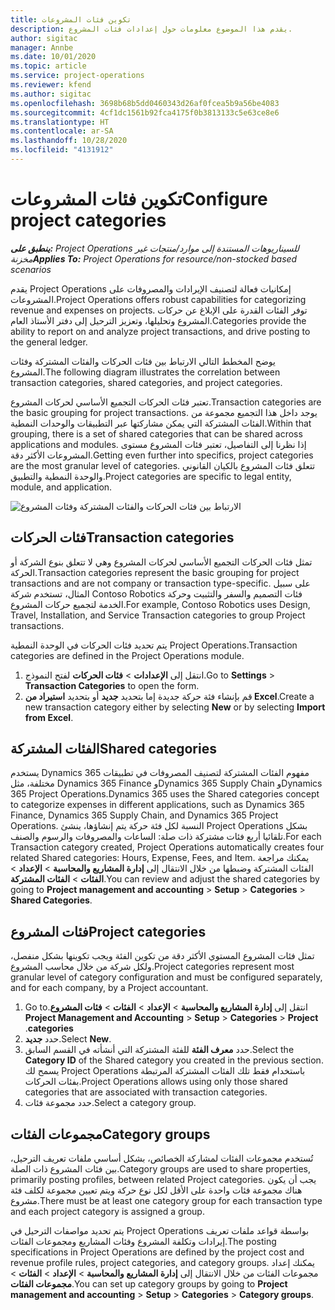 ```yaml
---
title: تكوين فئات المشروعات
description: يقدم هذا الموضوع معلومات حول إعدادات فئات المشروع.
author: sigitac
manager: Annbe
ms.date: 10/01/2020
ms.topic: article
ms.service: project-operations
ms.reviewer: kfend
ms.author: sigitac
ms.openlocfilehash: 3698b68b5dd0460343d26af0fcea5b9a56be4083
ms.sourcegitcommit: 4cf1dc1561b92fca4175f0b3813133c5e63ce8e6
ms.translationtype: HT
ms.contentlocale: ar-SA
ms.lasthandoff: 10/28/2020
ms.locfileid: "4131912"
---
```

# <a name="configure-project-categories"></a><span data-ttu-id="0e248-103">تكوين فئات المشروعات</span><span class="sxs-lookup"><span data-stu-id="0e248-103">Configure project categories</span></span>

<span data-ttu-id="0e248-104">_**ينطبق على:** Project Operations للسيناريوهات المستندة إلى موارد/منتجات غير مخزنة‬_</span><span class="sxs-lookup"><span data-stu-id="0e248-104">_**Applies To:** Project Operations for resource/non-stocked based scenarios_</span></span>

<span data-ttu-id="0e248-105">يقدم Project Operations إمكانيات فعالة لتصنيف الإيرادات والمصروفات على المشروعات.</span><span class="sxs-lookup"><span data-stu-id="0e248-105">Project Operations offers robust capabilities for categorizing revenue and expenses on projects.</span></span> <span data-ttu-id="0e248-106">توفر الفئات القدرة على الإبلاغ عن حركات المشروع وتحليلها، وتعزيز الترحيل إلى دفتر الأستاذ العام.</span><span class="sxs-lookup"><span data-stu-id="0e248-106">Categories provide the ability to report on and analyze project transactions, and drive posting to the general ledger.</span></span>

<span data-ttu-id="0e248-107">يوضح المخطط التالي الارتباط بين فئات الحركات والفئات المشتركة وفئات المشروع.</span><span class="sxs-lookup"><span data-stu-id="0e248-107">The following diagram illustrates the correlation between transaction categories, shared categories, and project categories.</span></span> 

<span data-ttu-id="0e248-108">تعتبر فئات الحركات التجميع الأساسي لحركات المشروع.</span><span class="sxs-lookup"><span data-stu-id="0e248-108">Transaction categories are the basic grouping for project transactions.</span></span> <span data-ttu-id="0e248-109">يوجد داخل هذا التجميع مجموعة من الفئات المشتركة التي يمكن مشاركتها عبر التطبيقات والوحدات النمطية.</span><span class="sxs-lookup"><span data-stu-id="0e248-109">Within that grouping, there is a set of shared categories that can be shared across applications and modules.</span></span> <span data-ttu-id="0e248-110">إذا نظرنا إلى التفاصيل، تعتبر فئات المشروع مستوى المشروعات الأكثر دقة.</span><span class="sxs-lookup"><span data-stu-id="0e248-110">Getting even further into specifics, project categories are the most granular level of categories.</span></span> <span data-ttu-id="0e248-111">تتعلق فئات المشروع بالكيان القانوني والوحدة النمطية والتطبيق.</span><span class="sxs-lookup"><span data-stu-id="0e248-111">Project categories are specific to legal entity, module, and application.</span></span>

![الارتباط بين فئات الحركات والفئات المشتركة وفئات المشروع](media/project-categories.png)

## <a name="transaction-categories"></a><span data-ttu-id="0e248-113">فئات الحركات</span><span class="sxs-lookup"><span data-stu-id="0e248-113">Transaction categories</span></span>

<span data-ttu-id="0e248-114">تمثل فئات الحركات التجميع الأساسي لحركات المشروع وهي لا تتعلق بنوع الشركة أو الحركة.</span><span class="sxs-lookup"><span data-stu-id="0e248-114">Transaction categories represent the basic grouping for project transactions and are not company or transaction type-specific.</span></span> <span data-ttu-id="0e248-115">على سبيل المثال، تستخدم شركة Contoso Robotics فئات التصميم والسفر والتثبيت وحركة الخدمة لتجميع حركات المشروع.</span><span class="sxs-lookup"><span data-stu-id="0e248-115">For example, Contoso Robotics uses Design, Travel, Installation, and Service Transaction categories to group Project transactions.</span></span>

<span data-ttu-id="0e248-116">يتم تحديد فئات الحركات في الوحدة النمطية Project Operations.</span><span class="sxs-lookup"><span data-stu-id="0e248-116">Transaction categories are defined in the Project Operations module.</span></span> 
1. <span data-ttu-id="0e248-117">انتقل إلى **الإعدادات** \> **فئات الحركات** لفتح النموذج.</span><span class="sxs-lookup"><span data-stu-id="0e248-117">Go to **Settings** \> **Transaction Categories** to open the form.</span></span> 
2. <span data-ttu-id="0e248-118">قم بإنشاء فئة حركة جديدة إما بتحديد **جديد** أو بتحديد **استيراد من Excel**.</span><span class="sxs-lookup"><span data-stu-id="0e248-118">Create a new transaction category either by selecting **New** or by selecting **Import from Excel**.</span></span>

## <a name="shared-categories"></a><span data-ttu-id="0e248-119">الفئات المشتركة</span><span class="sxs-lookup"><span data-stu-id="0e248-119">Shared categories</span></span>

<span data-ttu-id="0e248-120">يستخدم Dynamics 365 مفهوم الفئات المشتركة لتصنيف المصروفات في تطبيقات مختلفة، مثل Dynamics 365 Finance وDynamics 365 Supply Chain وDynamics 365 Project Operations.</span><span class="sxs-lookup"><span data-stu-id="0e248-120">Dynamics 365 uses the Shared categories concept to categorize expenses in different applications, such as Dynamics 365 Finance, Dynamics 365 Supply Chain, and Dynamics 365 Project Operations.</span></span> <span data-ttu-id="0e248-121">النسبة لكل فئة حركة يتم إنشاؤها، ينشئ Project Operations بشكل تلقائيا أربع فئات مشتركة ذات صلة: الساعات والمصروفات والرسوم والصنف.</span><span class="sxs-lookup"><span data-stu-id="0e248-121">For each Transaction category created, Project Operations automatically creates four related Shared categories: Hours, Expense, Fees, and Item.</span></span> <span data-ttu-id="0e248-122">يمكنك مراجعة الفئات المشتركة وضبطها من خلال الانتقال إلى **إدارة المشاريع والمحاسبة‬** \> **الإعداد** \> **الفئات** \> **الفئات المشتركة**.</span><span class="sxs-lookup"><span data-stu-id="0e248-122">You can review and adjust the shared categories by going to **Project management and accounting** \> **Setup** \> **Categories** \> **Shared Categories**.</span></span>

## <a name="project-categories"></a><span data-ttu-id="0e248-123">فئات المشروع</span><span class="sxs-lookup"><span data-stu-id="0e248-123">Project categories</span></span>

<span data-ttu-id="0e248-124">تمثل فئات المشروع المستوي الأكثر دقة من تكوين الفئة ويجب تكوينها بشكل منفصل، ولكل شركة من خلال محاسب المشروع.</span><span class="sxs-lookup"><span data-stu-id="0e248-124">Project categories represent most granular level of category configuration and must be configured separately, and for each company, by a Project accountant.</span></span>

1. <span data-ttu-id="0e248-125">انتقل إلى **إدارة المشاريع والمحاسبة‬‬‏‫** \> **الإعداد** \> **الفئات** \> **فئات المشروع**.</span><span class="sxs-lookup"><span data-stu-id="0e248-125">Go to **Project Management and Accounting** \> **Setup** \> **Categories** \> **Project categories**.</span></span>
2. <span data-ttu-id="0e248-126">حدد **جديد**.</span><span class="sxs-lookup"><span data-stu-id="0e248-126">Select **New**.</span></span>
3. <span data-ttu-id="0e248-127">حدد **معرف الفئة** للفئة المشتركة التي أنشأته في القسم السابق.</span><span class="sxs-lookup"><span data-stu-id="0e248-127">Select the **Category ID** of the Shared category you created in the previous section.</span></span> <span data-ttu-id="0e248-128">يسمح لك Project Operations باستخدام فقط تلك الفئات المشتركة المرتبطة بفئات الحركات.</span><span class="sxs-lookup"><span data-stu-id="0e248-128">Project Operations allows using only those shared categories that are associated with transaction categories.</span></span>
4. <span data-ttu-id="0e248-129">حدد مجموعة فئات.</span><span class="sxs-lookup"><span data-stu-id="0e248-129">Select a category group.</span></span>

## <a name="category-groups"></a><span data-ttu-id="0e248-130">مجموعات الفئات</span><span class="sxs-lookup"><span data-stu-id="0e248-130">Category groups</span></span>

<span data-ttu-id="0e248-131">تُستخدم مجموعات الفئات لمشاركة الخصائص، بشكل أساسي ملفات تعريف الترحيل، بين فئات المشروع ذات الصلة.</span><span class="sxs-lookup"><span data-stu-id="0e248-131">Category groups are used to share properties, primarily posting profiles, between related Project categories.</span></span> <span data-ttu-id="0e248-132">يجب أن يكون هناك مجموعة فئات واحدة على الأقل لكل نوع حركة ويتم تعيين مجموعة لكلف فئة مشروع.</span><span class="sxs-lookup"><span data-stu-id="0e248-132">There must be at least one category group for each transaction type and each project category is assigned a group.</span></span>

<span data-ttu-id="0e248-133">يتم تحديد مواصفات الترحيل في Project Operations بواسطة قواعد ملفات تعريف إيرادات وتكلفة المشروع وفئات المشاريع ومجموعات الفئات.</span><span class="sxs-lookup"><span data-stu-id="0e248-133">The posting specifications in Project Operations are defined by the project cost and revenue profile rules, project categories, and category groups.</span></span> <span data-ttu-id="0e248-134">يمكنك إعداد مجموعات الفئات من خلال الانتقال إلى **إدارة المشاريع والمحاسبة** \> **الإعداد** \> **الفئات** \> **مجموعات الفئات**.</span><span class="sxs-lookup"><span data-stu-id="0e248-134">You can set up category groups by going to **Project management and accounting** \> **Setup** \> **Categories** \> **Category groups**.</span></span>
